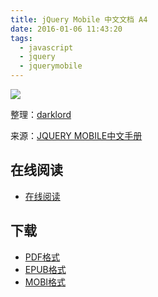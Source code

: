 ```yaml
---
title: jQuery Mobile 中文文档 A4
date: 2016-01-06 11:43:20
tags:
  - javascript
  - jquery
  - jquerymobile
---
```


![](https://ek8whxe.cloudimg.io/s/width/226/https://www.gitbook.com/cover/book/wizardforcel/jqmobi-doc.jpg?build=1452051550255&v=12.0.2)

整理：[darklord](http://www.cnblogs.com/darklord/)

来源：[JQUERY MOBILE中文手册](http://www.cnblogs.com/darklord/archive/2011/04/08/2009754.html)

<!--more-->

## 在线阅读 ##

+ [在线阅读](https://www.gitbook.com/book/wizardforcel/jqmobi-doc/details)

## 下载 ##

+ [PDF格式](https://www.gitbook.com/download/pdf/book/wizardforcel/jqmobi-doc)
+ [EPUB格式](https://www.gitbook.com/download/epub/book/wizardforcel/jqmobi-doc)
+ [MOBI格式](https://www.gitbook.com/download/mobi/book/wizardforcel/jqmobi-doc)